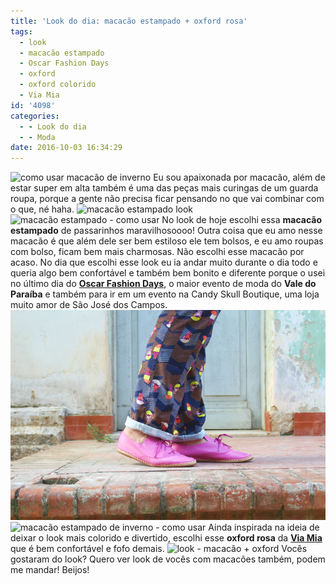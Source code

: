 ```yaml
---
title: 'Look do dia: macacão estampado + oxford rosa'
tags:
  - look
  - macacão estampado
  - Oscar Fashion Days
  - oxford
  - oxford colorido
  - Via Mia
id: '4098'
categories:
  - - Look do dia
  - - Moda
date: 2016-10-03 16:34:29
---
```


![como usar macacão de inverno](/wp-content/uploads/2016/09/look-macacão-longo-estampado.jpg) Eu sou apaixonada por macacão, além de estar super em alta também é uma das peças mais curingas de um guarda roupa, porque a gente não precisa ficar pensando no que vai combinar com o que, né haha. ![macacão estampado look](/wp-content/uploads/2016/09/como-usar-macacão-estampado.jpg) ![macacão estampado - como usar](/wp-content/uploads/2016/09/look-macacão-de-inverno.jpg) No look de hoje escolhi essa **macacão estampado** de passarinhos maravilhosoooo! Outra coisa que eu amo nesse macacão é que além dele ser bem estiloso ele tem bolsos, e eu amo roupas com bolso, ficam bem mais charmosas. Não escolhi esse macacão por acaso. No dia que escolhi esse look eu ia andar muito durante o dia todo e queria algo bem confortável e também bem bonito e diferente porque o usei no último dia do [**Oscar Fashion Days**](http://www.oscarcalcados.com.br/oscarfashiondays), o maior evento de moda do **Vale do Paraíba** e também para ir em um evento na Candy Skull Boutique, uma loja muito amor de São José dos Campos. ![como usar oxford (oxford colorido)](/wp-content/uploads/2016/09/oxford-cor-de-rosa.jpg) ![macacão estampado de inverno - como usar](/wp-content/uploads/2016/09/macacão-estampado-look.jpg) Ainda inspirada na ideia de deixar o look mais colorido e divertido, escolhi esse **oxford rosa** da [**Via Mia**](https://www.viamia.com.br/) que é bem confortável e fofo demais. ![look - macacão + oxford](/wp-content/uploads/2016/09/macacão-estampado-de-inverno-look-do-dia.jpg) Vocês gostaram do look? Quero ver look de vocês com macacões também, podem me mandar! Beijos!
